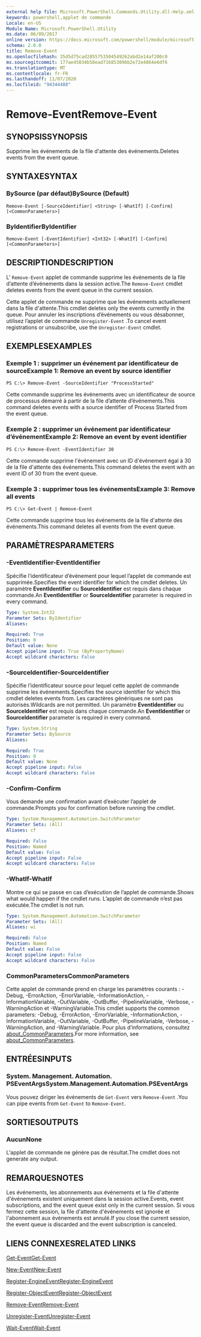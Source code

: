 ```yaml
---
external help file: Microsoft.PowerShell.Commands.Utility.dll-Help.xml
keywords: powershell,applet de commande
Locale: en-US
Module Name: Microsoft.PowerShell.Utility
ms.date: 06/09/2017
online version: https://docs.microsoft.com/powershell/module/microsoft.powershell.utility/remove-event?view=powershell-5.1&WT.mc_id=ps-gethelp
schema: 2.0.0
title: Remove-Event
ms.openlocfilehash: 35d5d75cad2855753504549262abd2e14af200c0
ms.sourcegitcommit: 177ae45034b58ead716853096b2e72e4864e6df6
ms.translationtype: MT
ms.contentlocale: fr-FR
ms.lasthandoff: 11/07/2020
ms.locfileid: "94344488"
---
```

# <span data-ttu-id="7438a-103">Remove-Event</span><span class="sxs-lookup"><span data-stu-id="7438a-103">Remove-Event</span></span>

## <span data-ttu-id="7438a-104">SYNOPSIS</span><span class="sxs-lookup"><span data-stu-id="7438a-104">SYNOPSIS</span></span>
<span data-ttu-id="7438a-105">Supprime les événements de la file d'attente des événements.</span><span class="sxs-lookup"><span data-stu-id="7438a-105">Deletes events from the event queue.</span></span>

## <span data-ttu-id="7438a-106">SYNTAXE</span><span class="sxs-lookup"><span data-stu-id="7438a-106">SYNTAX</span></span>

### <span data-ttu-id="7438a-107">BySource (par défaut)</span><span class="sxs-lookup"><span data-stu-id="7438a-107">BySource (Default)</span></span>

```
Remove-Event [-SourceIdentifier] <String> [-WhatIf] [-Confirm] [<CommonParameters>]
```

### <span data-ttu-id="7438a-108">ByIdentifier</span><span class="sxs-lookup"><span data-stu-id="7438a-108">ByIdentifier</span></span>

```
Remove-Event [-EventIdentifier] <Int32> [-WhatIf] [-Confirm] [<CommonParameters>]
```

## <span data-ttu-id="7438a-109">DESCRIPTION</span><span class="sxs-lookup"><span data-stu-id="7438a-109">DESCRIPTION</span></span>

<span data-ttu-id="7438a-110">L' `Remove-Event` applet de commande supprime les événements de la file d’attente d’événements dans la session active.</span><span class="sxs-lookup"><span data-stu-id="7438a-110">The `Remove-Event` cmdlet deletes events from the event queue in the current session.</span></span>

<span data-ttu-id="7438a-111">Cette applet de commande ne supprime que les événements actuellement dans la file d'attente.</span><span class="sxs-lookup"><span data-stu-id="7438a-111">This cmdlet deletes only the events currently in the queue.</span></span> <span data-ttu-id="7438a-112">Pour annuler les inscriptions d’événements ou vous désabonner, utilisez l’applet de commande `Unregister-Event` .</span><span class="sxs-lookup"><span data-stu-id="7438a-112">To cancel event registrations or unsubscribe, use the `Unregister-Event` cmdlet.</span></span>

## <span data-ttu-id="7438a-113">EXEMPLES</span><span class="sxs-lookup"><span data-stu-id="7438a-113">EXAMPLES</span></span>

### <span data-ttu-id="7438a-114">Exemple 1 : supprimer un événement par identificateur de source</span><span class="sxs-lookup"><span data-stu-id="7438a-114">Example 1: Remove an event by source identifier</span></span>

```
PS C:\> Remove-Event -SourceIdentifier "ProcessStarted"
```

<span data-ttu-id="7438a-115">Cette commande supprime les événements avec un identificateur de source de processus démarré à partir de la file d’attente d’événements.</span><span class="sxs-lookup"><span data-stu-id="7438a-115">This command deletes events with a source identifier of Process Started from the event queue.</span></span>

### <span data-ttu-id="7438a-116">Exemple 2 : supprimer un événement par identificateur d’événement</span><span class="sxs-lookup"><span data-stu-id="7438a-116">Example 2: Remove an event by event identifier</span></span>

```
PS C:\> Remove-Event -EventIdentifier 30
```

<span data-ttu-id="7438a-117">Cette commande supprime l'événement avec un ID d'événement égal à 30 de la file d'attente des événements.</span><span class="sxs-lookup"><span data-stu-id="7438a-117">This command deletes the event with an event ID of 30 from the event queue.</span></span>

### <span data-ttu-id="7438a-118">Exemple 3 : supprimer tous les événements</span><span class="sxs-lookup"><span data-stu-id="7438a-118">Example 3: Remove all events</span></span>

```
PS C:\> Get-Event | Remove-Event
```

<span data-ttu-id="7438a-119">Cette commande supprime tous les événements de la file d'attente des événements.</span><span class="sxs-lookup"><span data-stu-id="7438a-119">This command deletes all events from the event queue.</span></span>

## <span data-ttu-id="7438a-120">PARAMÈTRES</span><span class="sxs-lookup"><span data-stu-id="7438a-120">PARAMETERS</span></span>

### <span data-ttu-id="7438a-121">-EventIdentifier</span><span class="sxs-lookup"><span data-stu-id="7438a-121">-EventIdentifier</span></span>

<span data-ttu-id="7438a-122">Spécifie l’identificateur d’événement pour lequel l’applet de commande est supprimée.</span><span class="sxs-lookup"><span data-stu-id="7438a-122">Specifies the event identifier for which the cmdlet deletes.</span></span> <span data-ttu-id="7438a-123">Un paramètre **EventIdentifier** ou **SourceIdentifier** est requis dans chaque commande.</span><span class="sxs-lookup"><span data-stu-id="7438a-123">An **EventIdentifier** or **SourceIdentifier** parameter is required in every command.</span></span>

```yaml
Type: System.Int32
Parameter Sets: ByIdentifier
Aliases:

Required: True
Position: 0
Default value: None
Accept pipeline input: True (ByPropertyName)
Accept wildcard characters: False
```

### <span data-ttu-id="7438a-124">-SourceIdentifier</span><span class="sxs-lookup"><span data-stu-id="7438a-124">-SourceIdentifier</span></span>

<span data-ttu-id="7438a-125">Spécifie l’identificateur source pour lequel cette applet de commande supprime les événements.</span><span class="sxs-lookup"><span data-stu-id="7438a-125">Specifies the source identifier for which this cmdlet deletes events from.</span></span> <span data-ttu-id="7438a-126">Les caractères génériques ne sont pas autorisés.</span><span class="sxs-lookup"><span data-stu-id="7438a-126">Wildcards are not permitted.</span></span> <span data-ttu-id="7438a-127">Un paramètre **EventIdentifier** ou **SourceIdentifier** est requis dans chaque commande.</span><span class="sxs-lookup"><span data-stu-id="7438a-127">An **EventIdentifier** or **SourceIdentifier** parameter is required in every command.</span></span>

```yaml
Type: System.String
Parameter Sets: BySource
Aliases:

Required: True
Position: 0
Default value: None
Accept pipeline input: False
Accept wildcard characters: False
```

### <span data-ttu-id="7438a-128">-Confirm</span><span class="sxs-lookup"><span data-stu-id="7438a-128">-Confirm</span></span>

<span data-ttu-id="7438a-129">Vous demande une confirmation avant d’exécuter l’applet de commande.</span><span class="sxs-lookup"><span data-stu-id="7438a-129">Prompts you for confirmation before running the cmdlet.</span></span>

```yaml
Type: System.Management.Automation.SwitchParameter
Parameter Sets: (All)
Aliases: cf

Required: False
Position: Named
Default value: False
Accept pipeline input: False
Accept wildcard characters: False
```

### <span data-ttu-id="7438a-130">-WhatIf</span><span class="sxs-lookup"><span data-stu-id="7438a-130">-WhatIf</span></span>

<span data-ttu-id="7438a-131">Montre ce qui se passe en cas d’exécution de l’applet de commande.</span><span class="sxs-lookup"><span data-stu-id="7438a-131">Shows what would happen if the cmdlet runs.</span></span> <span data-ttu-id="7438a-132">L’applet de commande n’est pas exécutée.</span><span class="sxs-lookup"><span data-stu-id="7438a-132">The cmdlet is not run.</span></span>

```yaml
Type: System.Management.Automation.SwitchParameter
Parameter Sets: (All)
Aliases: wi

Required: False
Position: Named
Default value: False
Accept pipeline input: False
Accept wildcard characters: False
```

### <span data-ttu-id="7438a-133">CommonParameters</span><span class="sxs-lookup"><span data-stu-id="7438a-133">CommonParameters</span></span>

<span data-ttu-id="7438a-134">Cette applet de commande prend en charge les paramètres courants : -Debug, -ErrorAction, -ErrorVariable, -InformationAction, -InformationVariable, -OutVariable, -OutBuffer, -PipelineVariable, -Verbose, -WarningAction et -WarningVariable.</span><span class="sxs-lookup"><span data-stu-id="7438a-134">This cmdlet supports the common parameters: -Debug, -ErrorAction, -ErrorVariable, -InformationAction, -InformationVariable, -OutVariable, -OutBuffer, -PipelineVariable, -Verbose, -WarningAction, and -WarningVariable.</span></span> <span data-ttu-id="7438a-135">Pour plus d’informations, consultez [about_CommonParameters](https://go.microsoft.com/fwlink/?LinkID=113216).</span><span class="sxs-lookup"><span data-stu-id="7438a-135">For more information, see [about_CommonParameters](https://go.microsoft.com/fwlink/?LinkID=113216).</span></span>

## <span data-ttu-id="7438a-136">ENTRÉES</span><span class="sxs-lookup"><span data-stu-id="7438a-136">INPUTS</span></span>

### <span data-ttu-id="7438a-137">System. Management. Automation. PSEventArgs</span><span class="sxs-lookup"><span data-stu-id="7438a-137">System.Management.Automation.PSEventArgs</span></span>

<span data-ttu-id="7438a-138">Vous pouvez diriger les événements de `Get-Event` vers `Remove-Event` .</span><span class="sxs-lookup"><span data-stu-id="7438a-138">You can pipe events from `Get-Event` to `Remove-Event`.</span></span>

## <span data-ttu-id="7438a-139">SORTIES</span><span class="sxs-lookup"><span data-stu-id="7438a-139">OUTPUTS</span></span>

### <span data-ttu-id="7438a-140">Aucun</span><span class="sxs-lookup"><span data-stu-id="7438a-140">None</span></span>

<span data-ttu-id="7438a-141">L'applet de commande ne génère pas de résultat.</span><span class="sxs-lookup"><span data-stu-id="7438a-141">The cmdlet does not generate any output.</span></span>

## <span data-ttu-id="7438a-142">REMARQUES</span><span class="sxs-lookup"><span data-stu-id="7438a-142">NOTES</span></span>

<span data-ttu-id="7438a-143">Les événements, les abonnements aux événements et la file d'attente d'événements existent uniquement dans la session active.</span><span class="sxs-lookup"><span data-stu-id="7438a-143">Events, event subscriptions, and the event queue exist only in the current session.</span></span> <span data-ttu-id="7438a-144">Si vous fermez cette session, la file d'attente d'événements est ignorée et l'abonnement aux événements est annulé.</span><span class="sxs-lookup"><span data-stu-id="7438a-144">If you close the current session, the event queue is discarded and the event subscription is canceled.</span></span>

## <span data-ttu-id="7438a-145">LIENS CONNEXES</span><span class="sxs-lookup"><span data-stu-id="7438a-145">RELATED LINKS</span></span>

[<span data-ttu-id="7438a-146">Get-Event</span><span class="sxs-lookup"><span data-stu-id="7438a-146">Get-Event</span></span>](Get-Event.md)

[<span data-ttu-id="7438a-147">New-Event</span><span class="sxs-lookup"><span data-stu-id="7438a-147">New-Event</span></span>](New-Event.md)

[<span data-ttu-id="7438a-148">Register-EngineEvent</span><span class="sxs-lookup"><span data-stu-id="7438a-148">Register-EngineEvent</span></span>](Register-EngineEvent.md)

[<span data-ttu-id="7438a-149">Register-ObjectEvent</span><span class="sxs-lookup"><span data-stu-id="7438a-149">Register-ObjectEvent</span></span>](Register-ObjectEvent.md)

[<span data-ttu-id="7438a-150">Remove-Event</span><span class="sxs-lookup"><span data-stu-id="7438a-150">Remove-Event</span></span>](Remove-Event.md)

[<span data-ttu-id="7438a-151">Unregister-Event</span><span class="sxs-lookup"><span data-stu-id="7438a-151">Unregister-Event</span></span>](Unregister-Event.md)

[<span data-ttu-id="7438a-152">Wait-Event</span><span class="sxs-lookup"><span data-stu-id="7438a-152">Wait-Event</span></span>](Wait-Event.md)
